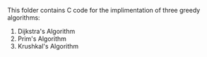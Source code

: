 This folder contains C code for the implimentation of three greedy algorithms: 

 1. Dijkstra's Algorithm
 2. Prim's Algorithm
 3. Krushkal's Algorithm
